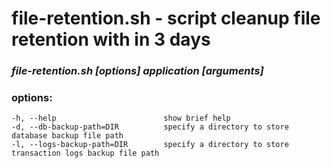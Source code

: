 # file-retention.sh - script cleanup file retention with in 3 days
 
### ***file-retention.sh [options] application [arguments]***
 
### options:
    -h, --help                        show brief help
    -d, --db-backup-path=DIR          specify a directory to store database backup file path
    -l, --logs-backup-path=DIR        specify a directory to store transaction logs backup file path
